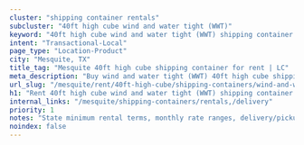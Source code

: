 ```yaml
---
cluster: "shipping container rentals"
subcluster: "40ft high cube wind and water tight (WWT)"
keyword: "40ft high cube wind and water tight (WWT) shipping container for rent Mesquite, TX"
intent: "Transactional-Local"
page_type: "Location-Product"
city: "Mesquite, TX"
title_tag: "Mesquite 40ft high cube shipping container for rent | LC"
meta_description: "Buy wind and water tight (WWT) 40ft high cube shipping container rent with local delivery in Mesquite, TX. LC Container — local Since 2003. Request a fast quote today."
url_slug: "/mesquite/rent/40ft-high-cube/shipping-containers/wind-and-water-tight-wwt"
h1: "Rent 40ft high cube wind and water tight (WWT) shipping container in Mesquite"
internal_links: "/mesquite/shipping-containers/rentals,/delivery"
priority: 1
notes: "State minimum rental terms, monthly rate ranges, delivery/pickup fees, service area."
noindex: false
---
```


<!-- TODO: Add unique city/inventory copy, images, and internal links here. -->
